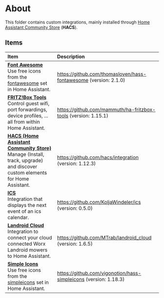 # About

This folder contains custom integrations, mainly installed through [Home Assistant Community Store](https://hacs.xyz/) (**HACS**).

## Items

| Item | Description |
|:-----|:------------|
| **[Font Awesome](fontawesome)**<BR>Use free icons from the [fontawesome](https://fontawesome.com) set in Home Assistant. | <https://github.com/thomasloven/hass-fontawesome> (version: 2.1.0) |
| **[FRITZ!Box Tools](fritzbox_tools)**<BR>Control guest wifi, port forwardings, device profiles, ... all from within Home Assistant. | <https://github.com/mammuth/ha-fritzbox-tools> (version: 1.15.1) |
| **[HACS (Home Assistant Community Store)](hacs)**<BR>Manage (Install, track, upgrade) and discover custom elements for Home Assistant. | <https://github.com/hacs/integration> (version: 1.12.3) |
| **[ICS](ics)**<BR>Integration that displays the next event of an ics calendar. | <https://github.com/KoljaWindeler/ics> (version: 0.5.0) |
| **[Landroid Cloud](landroid_cloud)**<BR>Integration to connect your cloud connected Worx Landroid mowers to Home Assistant. | <https://github.com/MTrab/landroid_cloud> (version: 1.6.5) |
| **[Simple Icons](simpleicons)**<BR>Use free icons from the [simpleicons](https://simpleicons.org) set in Home Assistant. | <https://github.com/vigonotion/hass-simpleicons> (version: 1.18.3) |
